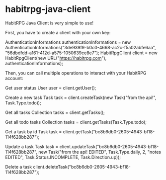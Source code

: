 habitrpg-java-client
====================

HabitRPG Java Client is very simple to use!

First, you have to create a client with your own key:

AuthenticationInformations authenticationInformations = new AuthenticationInformations("3de939f9-b0c0-4668-ac2c-f5a02abfe6aa", "56dbdfdd-a161-412d-a575-1050639ce8e7");
HabitRpgClient client = new HabitRpgClient(new URL("https://habitrpg.com"), authenticationInformations);

Then, you can call multiple operations to interact with your HabitRPG account:

Get user status
User user = client.getUser();

Create a new task
Task task = client.createTask(new Task("from the api!", Task.Type.todo));

Get all tasks
Collection<Task> tasks = client.getTasks();

Get all todo tasks
Collection<Task> tasks = client.getTasks(Task.Type.todo);

Get a task by id
Task task = client.getTask("bc8b6db0-2605-4943-bf18-114f628bb287");

Update a task
Task task = client.updateTask("bc8b6db0-2605-4943-bf18-114f628bb287", new Task("from the api! EDITED", Task.Type.daily, 2, "notes EDITED", Task.Status.INCOMPLETE, Task.Direction.up));

Delete a task
client.deleteTask("bc8b6db0-2605-4943-bf18-114f628bb287");
